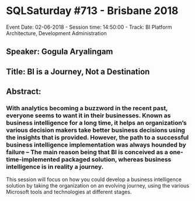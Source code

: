 # SQLSaturday #713 - Brisbane 2018
Event Date: 02-06-2018 - Session time: 14:50:00 - Track: BI Platform Architecture, Development  Administration
## Speaker: Gogula Aryalingam
## Title: BI is a Journey, Not a Destination
## Abstract:
### With analytics becoming a buzzword in the recent past, everyone seems to want it in their businesses. Known as business intelligence for a long time, it helps an organization’s various decision makers take better business decisions using the insights that is provided. However, the path to a successful business intelligence implementation was always hounded by failure – The main reason being that BI is conceived as a one-time-implemented packaged solution, whereas business intelligence is in reality a journey.
This session will focus on how you could develop a business intelligence solution by taking the organization on an evolving journey, using the various Microsoft tools and technologies at different stages.
